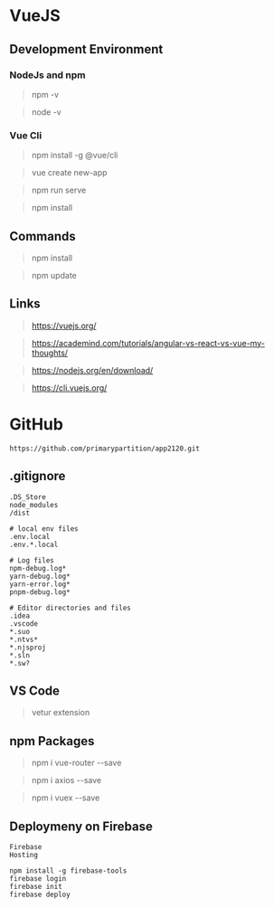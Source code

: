 # VueJS

## Development Environment

### NodeJs and npm

> npm -v

> node -v

### Vue Cli

> npm install -g @vue/cli

> vue create new-app

> npm run serve

> npm install

## Commands

> npm install

> npm update

## Links

> https://vuejs.org/

> https://academind.com/tutorials/angular-vs-react-vs-vue-my-thoughts/

> https://nodejs.org/en/download/

> https://cli.vuejs.org/

# GitHub

```
https://github.com/primarypartition/app2120.git
```

## .gitignore

```
.DS_Store
node_modules
/dist

# local env files
.env.local
.env.*.local

# Log files
npm-debug.log*
yarn-debug.log*
yarn-error.log*
pnpm-debug.log*

# Editor directories and files
.idea
.vscode
*.suo
*.ntvs*
*.njsproj
*.sln
*.sw?
```

## VS Code

> vetur extension

## npm Packages

> npm i vue-router --save

> npm i axios --save

> npm i vuex --save

## Deploymeny on Firebase

```
Firebase
Hosting
```

```
npm install -g firebase-tools
firebase login
firebase init
firebase deploy
```
